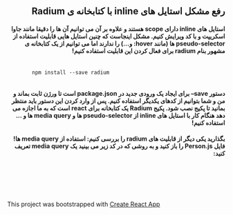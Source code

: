 
<div dir="rtl">  
    <p><h2>رفع مشکل استایل های inline با کتابخانه ی Radium</h2></p>  
    <p><h4>استایل های inline دارای scope هستند و علاوه بر آن می توانیم آن ها را دقیقا مانند جاوا اسکریپت و با کد ویرایش کنیم. مشکل اینجاست که چنین استایل هایی قابلیت استفاده از pseudo-selector ها (مانند hover: و…) را ندارند اما می توانیم از یک کتابخانه ی مشهور بنام radium برای فعال کردن این قابلیت استفاده کنیم!</h4></p>
    <pre dir="ltr"> ‍‍‍<code>
        npm install --save radium
    </code></pre>
    <p><h4>دستور save–  برای ایجاد یک ورودی جدید در package.json است تا ورژن ثابت بماند و من و شما بتوانیم از کدهای یکدیگر استفاده کنیم. پس از وارد کردن این دستور باید منتظر بمانید تا پکیج نصب شود. پکیج Radium یک کتابخانه برای react است که به ما اجازه می دهد هنگام کار با استایل های inline از pseudo-selector ها و media query ها و … استفاده کنیم!</h4></p>
    <p><h4>بگذارید یکی دیگر از قابلیت های radium را بررسی کنیم: استفاده از media query ها! فایل Person.js را باز کنید و به روشی که در کد زیر می بینید یک media query تعریف کنید:
        </h4></p>
    <p><h4></h4></p>
    <p><h4></h4></p>
    <p><h4></h4></p>
    <p><h4></h4></p>
    <p><h4></h4></p>
</div>  
<br /><br /><br /><br />  
  
<p>This project was bootstrapped with <a href="https://github.com/facebookincubator/create-react-app">Create React App</a></p>